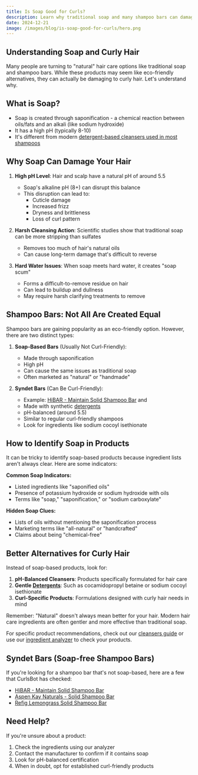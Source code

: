 ```yaml
---
title: Is Soap Good for Curls?
description: Learn why traditional soap and many shampoo bars can damage curly hair, and how to identify safer alternatives for your curls.
date: 2024-12-21
image: /images/blog/is-soap-good-for-curls/hero.png
---
```


Understanding Soap and Curly Hair
--------------------------------

Many people are turning to "natural" hair care options like traditional soap and shampoo bars. While these products may seem like eco-friendly alternatives, they can actually be damaging to curly hair. Let's understand why.

What is Soap?
------------

* Soap is created through saponification - a chemical reaction between oils/fats and an alkali (like sodium hydroxide)
* It has a high pH (typically 8-10)
* It's different from modern [detergent-based cleansers used in most shampoos](/groups/detergents)

Why Soap Can Damage Your Hair
----------------------------

1. **High pH Level**: Hair and scalp have a natural pH of around 5.5
   * Soap's alkaline pH (8+) can disrupt this balance
   * This disruption can lead to:
     - Cuticle damage
     - Increased frizz
     - Dryness and brittleness
     - Loss of curl pattern

2. **Harsh Cleansing Action**: Scientific studies show that traditional soap can be more stripping than sulfates
   * Removes too much of hair's natural oils
   * Can cause long-term damage that's difficult to reverse

3. **Hard Water Issues**: When soap meets hard water, it creates "soap scum"
   * Forms a difficult-to-remove residue on hair
   * Can lead to buildup and dullness
   * May require harsh clarifying treatments to remove

Shampoo Bars: Not All Are Created Equal
--------------------------------------

Shampoo bars are gaining popularity as an eco-friendly option. However, there are two distinct types:

1. **Soap-Based Bars** (Usually Not Curl-Friendly):
   * Made through saponification
   * High pH
   * Can cause the same issues as traditional soap
   * Often marketed as "natural" or "handmade"

2. **Syndet Bars** (Can Be Curl-Friendly):
   * Example: [HiBAR - Maintain Solid Shampoo Bar](https://amzn.to/4fx1RpU) and
   * Made with synthetic [detergents](/groups/detergents)
   * pH-balanced (around 5.5)
   * Similar to regular curl-friendly shampoos
   * Look for ingredients like sodium cocoyl isethionate

How to Identify Soap in Products
-------------------------------

It can be tricky to identify soap-based products because ingredient lists aren't always clear. Here are some indicators:

**Common Soap Indicators:**
* Listed ingredients like "saponified oils"
* Presence of potassium hydroxide or sodium hydroxide with oils
* Terms like "soap," "saponification," or "sodium carboxylate"

**Hidden Soap Clues:**
* Lists of oils without mentioning the saponification process
* Marketing terms like "all-natural" or "handcrafted"
* Claims about being "chemical-free"

Better Alternatives for Curly Hair
--------------------------------

Instead of soap-based products, look for:

1. **pH-Balanced Cleansers**: Products specifically formulated for hair care
2. **Gentle [Detergents](/groups/detergents)**: Such as cocamidopropyl betaine or sodium cocoyl isethionate
3. **Curl-Specific Products**: Formulations designed with curly hair needs in mind

Remember: "Natural" doesn't always mean better for your hair. Modern hair care ingredients are often gentler and more effective than traditional soap.

For specific product recommendations, check out our [cleansers guide](/groups/detergents) or use our [ingredient analyzer](/) to check your products.

Syndet Bars (Soap-free Shampoo Bars)
---------

If you're looking for a shampoo bar that's not soap-based, here are a few that CurlsBot has checked:

- [HiBAR - Maintain Solid Shampoo Bar](https://amzn.to/4fx1RpU)
- [Aspen Kay Naturals - Solid Shampoo Bar](https://amzn.to/3BHhZai)
- [Refig Lemongrass Solid Shampoo Bar](https://therefig.com/products/lemongrass-shampoo-bar)

Need Help?
---------

If you're unsure about a product:
1. Check the ingredients using our analyzer
2. Contact the manufacturer to confirm if it contains soap
3. Look for pH-balanced certification
4. When in doubt, opt for established curl-friendly products
